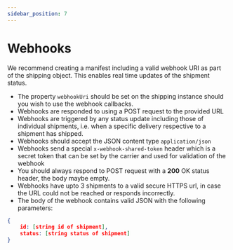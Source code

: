 ```yaml
---
sidebar_position: 7
---
```


# Webhooks

We recommend creating a manifest including a valid webhook URI as part of the shipping object. This enables real time updates of the shipment status.
- The property `webhookUri` should be set on the shipping instance should you wish to use the webhook callbacks.
- Webhooks are responded to using a POST request to the provided URL
- Webhooks are triggered by any status update including those of individual shipments, i.e. when a specific delivery respective to a shipment has shipped.
- Webhooks should accept the JSON content type `application/json`
- Webhooks send a special `x-webhook-shared-token` header which is a secret token that can be set by the carrier and used for validation of the webhook
- You should always respond to POST request with a **200** OK status header, the body maybe empty.
- Webhooks have upto 3 shipments to a valid secure HTTPS url, in case the URL could not be reached or responds incorrectly.
- The body of the webhook contains valid JSON with the following parameters:

```json title="Webhook body"
{
    id: [string id of shipment],
    status: [string status of shipment]
}
```
